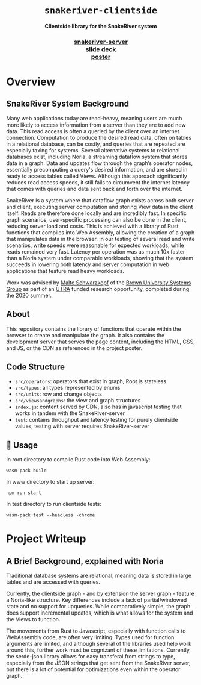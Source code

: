 <div align="center">

  <h1><code>snakeriver-clientside</code></h1>

  <strong>Clientside library for the SnakeRiver system</strong>

  <h3>
    <a href="https://github.com/JusungLee0601/snakeriver-server">snakeriver-server</a>
  <br>
  <a href="https://docs.google.com/presentation/d/1ODsMf6o6zTsH2Zp_oWeKQSeTu0nmWtI7VzPwBKDrOT4/edit?usp=sharing">slide deck</a>
  <br>
  <a href="https://repository.library.brown.edu/studio/item/bdr:1140600/">poster</a>
   <br>
  </h3>
</div>

# Overview 

## SnakeRiver System Background

Many web applications today are read-heavy, meaning users are much more likely to access information from a server than they are to add new data. This read access is often a queried by the client over an internet connection. Computation to produce the desired read data, often on tables in a relational database, can be costly, and queries that are repeated are especially taxing for systems. Several alternative systems to relational databases exist, including Noria, a streaming dataflow system that stores data in a graph. Data and updates flow through the graph’s operator nodes, essentially precomputing a query's desired information, and are stored in ready to access tables called Views. Although this approach significantly reduces read access speeds, it still fails to circumvent the internet latency that comes with queries and data sent back and forth over the internet. 

SnakeRiver is a system where that dataflow graph exists across both server and client, executing server computation and storing View data in the client itself. Reads are therefore done locally and are incredibly fast. In specific graph scenarios, user-specific processing can also be done in the client, reducing server load and costs. This is achieved with a library of Rust functions that compiles into Web Assembly, allowing the creation of a graph that manipulates data in the browser. In our testing of several read and write scenarios, write speeds were reasonable for expected workloads, while reads remained very fast. Latency per operation was as much 10x faster than a Noria system under comparable workloads, showing that the system succeeds in lowering both latency and server computation in web applications that feature read heavy workloads.

Work was advised by [Malte Schwarzkopf](https://cs.brown.edu/news/2020/04/29/malte-schwarzkopf-wins-salomon-award-gdpr-compliant-system-design/) of the [Brown University Systems Group](https://systems.cs.brown.edu/) as part of an [UTRA](https://www.brown.edu/academics/college/fellowships/utra/) funded research opportunity, completed during the 2020 summer.

## About

This repository contains the library of functions that operate within the browser to create and manipulate the graph. It also contains the development server that serves the page content, including the HTML, CSS, and JS, or the CDN as referenced in the project poster. 

## Code Structure

- `src/operators`: operators that exist in graph, Root is stateless
- `src/types`: all types represented by enums
- `src/units`: row and change objects
- `src/viewsandgraphs`: the view and graph structures
- `index.js`: content served by CDN, also has in javascript testing that works in tandem with the SnakeRiver-server
- `test`: contains throughput and latency testing for purely clientside values, testing with server requires SnakeRiver-server

## 🚴 Usage

In root directory to compile Rust code into Web Assembly:
```
wasm-pack build
```


In www directory to start up server:
```
npm run start
```


In test directory to run clientside tests:
```
wasm-pack test --headless -chrome
```

# Project Writeup

## A Brief Background, explained with Noria

Traditional database systems are relational, meaning data is stored in large tables and are accessed with queries. 

Currently, the clientside graph - and by extension the server graph - feature a Noria-like structure. Key differences include a lack of partial/windowed state and no support for upqueries. While comparatively simple, the graph does support incremental updates, which is what allows for the system and the Views to function.

The movements from Rust to Javascript, especially with function calls to WebAssembly code, are often very limiting. Types used for function arguments are limited, and although several of the libraries used help work around this, further work must be cognizant of these limitations. Currently, the serde-json library allows for easy transferal from strings to type, especially from the JSON strings that get sent from the SnakeRiver server, but there is a lot of potential for optimizations even within the operator graph.



